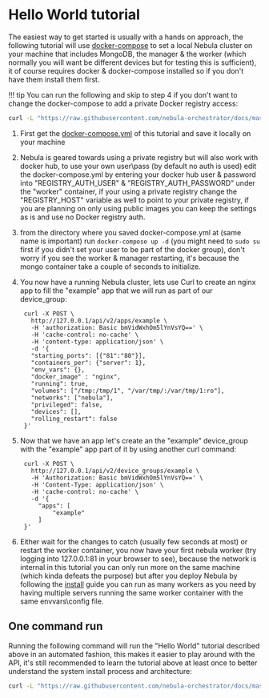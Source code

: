 # Hello World tutorial

The easiest way to get started is usually with a hands on approach, the following tutorial will use [docker-compose](https://docs.docker.com/compose/) to set a local Nebula cluster on your machine that includes MongoDB, the manager & the worker (which normally you will want be different devices but for testing this is sufficient), it of course requires docker & docker-compose installed so if you don't have them install them first.

!!! tip
    You can run the following and skip to step 4 if you don't want to change the docker-compose to add a private Docker registry access:
    
```bash
curl -L "https://raw.githubusercontent.com/nebula-orchestrator/docs/master/examples/hello-world/docker-compose.yml" -o docker-compose.yml && sudo docker-compose up -d
```


1. First get the [docker-compose.yml](https://github.com/nebula-orchestrator/docs/blob/master/examples/hello-world/docker-compose.yml) of this tutorial and save it locally on your machine
2. Nebula is geared towards using a private registry but will also work with docker hub, to use your own user\pass (by default no auth is used) edit the docker-compose.yml by entering your docker hub user & password into "REGISTRY_AUTH_USER" & "REGISTRY_AUTH_PASSWORD" under the "worker" container, if your using a private registry change the "REGISTRY_HOST" variable as well to point to your private registry, if you are planning on only using public images you can keep the settings as is and use no Docker registry auth.
3. from the directory where you saved docker-compose.yml at (same name is important) run `docker-compose up -d` (you might need to `sudo su` first if you didn't set your user to be part of the docker group), don't worry if you see the worker & manager restarting, it's because the mongo container take a couple of seconds to initialize.
4. You now have a running Nebula cluster, lets use Curl to create an nginx app to fill the "example" app that we will run as part of our device_group:

        curl -X POST \
          http://127.0.0.1/api/v2/apps/example \
          -H 'authorization: Basic bmVidWxhOm5lYnVsYQ==' \
          -H 'cache-control: no-cache' \
          -H 'content-type: application/json' \
          -d '{
          "starting_ports": [{"81":"80"}],
          "containers_per": {"server": 1},
          "env_vars": {},
          "docker_image" : "nginx",
          "running": true,
          "volumes": ["/tmp:/tmp/1", "/var/tmp/:/var/tmp/1:ro"],
          "networks": ["nebula"],
          "privileged": false,
          "devices": [],
          "rolling_restart": false
        }'
        
5. Now that we have an app let's create an the "example" device_group with the "example" app part of it by using another curl command:

        curl -X POST \
          http://127.0.0.1/api/v2/device_groups/example \
          -H 'Authorization: Basic bmVidWxhOm5lYnVsYQ==' \
          -H 'Content-Type: application/json' \
          -H 'cache-control: no-cache' \
          -d '{
            "apps": [
                "example"
            ]
        }'

6. Either wait for the changes to catch (usually few seconds at most) or restart the worker container, you now have your first nebula worker (try logging into 127.0.0.1:81 in your browser to see), because the network is internal in this tutorial you can only run more on the same machine (which kinda defeats the purpose) but after you deploy Nebula by following the [install](install.md) guide you can run as many workers as you need by having multiple servers running the same worker container with the same envvars\config file.

## One command run

Running the following command will run the "Hello World" tutorial described above in an automated fashion, this makes it easier to play around with the API, it's still recommended to learn the tutorial above at least once to better understand the system install process and architecture:

```bash
curl -L "https://raw.githubusercontent.com/nebula-orchestrator/docs/master/examples/hello-world/start_example_nebula_cluster.sh" -o start_example_nebula_cluster.sh && sudo sh start_example_nebula_cluster.sh
```
